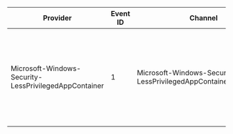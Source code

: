 Provider                                               |  Event ID  |  Channel                                                            |  Message
-------------------------------------------------------|------------|---------------------------------------------------------------------|-------------------------------------------------------------------------------------------------------------------------
Microsoft-Windows-Security-LessPrivilegedAppContainer  |  1         |  Microsoft-Windows-Security-LessPrivilegedAppContainer/Operational  |  Access to the a resource has been denied for a less privileged app container at {FailureTime} (StackHash: {StackHash}).